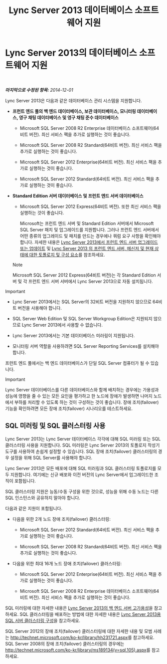 ﻿---
title: Lync Server 2013 데이터베이스 소프트웨어 지원
TOCTitle: 데이터베이스 소프트웨어 지원
ms:assetid: e05d0032-bbea-4e61-987d-d07b1c045fd5
ms:mtpsurl: https://technet.microsoft.com/ko-kr/library/Gg398990(v=OCS.15)
ms:contentKeyID: 49305288
ms.date: 08/10/2015
mtps_version: v=OCS.15
ms.translationtype: HT
---

# Lync Server 2013의 데이터베이스 소프트웨어 지원

 

_**마지막으로 수정된 항목:** 2014-12-01_

Lync Server 2013은 다음과 같은 데이터베이스 관리 시스템을 지원합니다.

  - **프런트 엔드 풀의 백 엔드 데이터베이스, 보관 데이터베이스, 모니터링 데이터베이스, 영구 채팅 데이터베이스 및 영구 채팅 준수 데이터베이스**
    
      - Microsoft SQL Server 2008 R2 Enterprise 데이터베이스 소프트웨어(64비트 버전). 최신 서비스 팩을 추가로 실행하는 것이 좋습니다.
    
      - Microsoft SQL Server 2008 R2 Standard(64비트 버전). 최신 서비스 팩을 추가로 실행하는 것이 좋습니다.
    
      - Microsoft SQL Server 2012 Enterprise(64비트 버전). 최신 서비스 팩을 추가로 실행하는 것이 좋습니다.
    
      - Microsoft SQL Server 2012 Standard(64비트 버전). 최신 서비스 팩을 추가로 실행하는 것이 좋습니다.

  - **Standard Edition 서버 데이터베이스 및 프런트 엔드 서버 데이터베이스**
    
      - Microsoft SQL Server 2012 Express(64비트 버전). 또한 최신 서비스 팩을 실행하는 것이 좋습니다.
        
        Microsoft는 프런트 엔드 서버 및 Standard Edition 서버에서 Microsoft SQL Server 패치 및 업그레이드를 지원합니다. 그러나 프런트 엔드 서버에서 어떤 종류의 업그레이드 및 패치를 만드는 경우에나 쿼럼 요구 사항을 확인해야 합니다. 자세한 내용은 [Lync Server 2013에서 프런트 엔드 서버 업그레이드 또는 업데이트](lync-server-2013-upgrade-or-update-front-end-servers.md) 및 [Lync Server 2013 의 프런트 엔드 서버, 메신저 및 현재 상태에 대한 토폴로지 및 구성 요소](lync-server-2013-topologies-and-components-for-front-end-servers-instant-messaging-and-presence.md)를 참조하세요.
    

    > [!NOTE]
    > Microsoft SQL Server 2012 Express(64비트 버전)는 각 Standard Edition 서버 및 각 프런트 엔드 서버 서버에서 Lync Server 2013으로 자동 설치됩니다.




> [!IMPORTANT]
> <UL>
> <LI>
> <P>Lync Server 2013에서는 SQL Server의 32비트 버전을 지원하지 않으므로 64비트 버전을 사용해야 합니다.</P>
> <LI>
> <P>SQL Server Web Edition 및 SQL Server Workgroup Edition은 지원되지 않으므로 Lync Server 2013에서 사용할 수 없습니다.</P>
> <LI>
> <P>Lync Server 2013에서는 기본 데이터베이스 미러링이 지원됩니다.</P>
> <LI>
> <P>모니터링 서버 역할을 사용하려면 SQL Server Reporting Services를 설치해야 합니다.</P></LI></UL>



프런트 엔드 풀에서는 백 엔드 데이터베이스가 단일 SQL Server 컴퓨터가 될 수 있습니다.


> [!IMPORTANT]
> Lync Server 데이터베이스를 다른 데이터베이스와 함께 배치하는 경우에는 가용성과 성능에 영향을 줄 수 있는 모든 요인을 평가하고 한 노드에 장애가 발생하면 나머지 노드에서 부하를 처리할 수 있도록 하는 것이 구성하는 것이 좋습니다. 장애 조치(failover) 기능을 확인하려면 모든 장애 조치(failover) 시나리오를 테스트하세요.



## SQL 미러링 및 SQL 클러스터링 사용

Lync Server 2013는 Lync Server 데이터베이스 각각에 대해 SQL 미러링 또는 SQL 클러스터링 사용을 지원합니다. SQL 미러링은 Lync Server 2013의 토폴로지 작성기 도구를 사용하여 손쉽게 설정할 수 있습니다. SQL 장애 조치(failover) 클러스터링의 경우 설정을 위해 SQL Server를 사용해야 합니다.

Lync Server 2013은 모든 배포에 대해 SQL 미러링과 SQL 클러스터링 토폴로지를 모두 지원합니다. 여기에는 신규 배포와 이전 버전의 Lync Server에서 업그레이드한 조직이 포함됩니다.

SQL 클러스터링 지원은 능동/수동 구성을 위한 것으로, 성능을 위해 수동 노드는 다른 SQL 인스턴스와 공유하지 말아야 합니다.

다음과 같은 지원이 포함됩니다.

  - 다음을 위한 2개 노드 장애 조치(failover) 클러스터링:
    
      - Microsoft SQL Server 2012 Standard(64비트 버전). 최신 서비스 팩을 추가로 실행하는 것이 좋습니다.
    
      - Microsoft SQL Server 2008 R2 Standard(64비트 버전). 최신 서비스 팩을 추가로 실행하는 것이 좋습니다.

  - 다음을 위한 최대 16개 노드 장애 조치(failover) 클러스터링:
    
      - Microsoft SQL Server 2012 Enterprise(64비트 버전). 최신 서비스 팩을 추가로 실행하는 것이 좋습니다.
    
      - Microsoft SQL Server 2008 R2 Enterprise 데이터베이스 소프트웨어(64비트 버전). 최신 서비스 팩을 추가로 실행하는 것이 좋습니다.

SQL 미러링에 대한 자세한 내용은 [Lync Server 2013의 백 엔드 서버 고가용성](lync-server-2013-back-end-server-high-availability.md)을 참고하세요. SQL 클러스터링을 배포하는 방법에 대한 자세한 내용은 [Lync Server 2013용 SQL 서버 클러스터링 구성](lync-server-2013-configure-sql-server-clustering.md)을 참고하세요.

SQL Server 2012의 장애 조치(failover) 클러스터링에 대한 자세한 내용 및 모범 사례는 <http://technet.microsoft.com/ko-kr/library/hh231721.aspx>를 참고하세요. SQL Server 2008의 장애 조치(failover) 클러스터링의 경우에는 <http://technet.microsoft.com/ko-kr/library/ms189134(v=sql.105).aspx>를 참고하세요.

